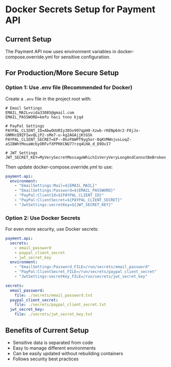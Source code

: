 # Docker Secrets Setup for Payment API

## Current Setup
The Payment API now uses environment variables in docker-compose.override.yml for sensitive configuration.

## For Production/More Secure Setup

### Option 1: Use .env file (Recommended for Docker)
Create a `.env` file in the project root with:

```env
# Email Settings
EMAIL_MAIL=vida33085@gmail.com
EMAIL_PASSWORD=kmfu haci tnno kjqd

# PayPal Settings
PAYPAL_CLIENT_ID=AbwOUURIy30Sv997qpH0-Xzwb-rKENp64r2-F8jJx-GNMHcQ9ZFIwvQLjP2-sMe7-u-kg2AGAjjKtGSk
PAYPAL_CLIENT_SECRET=EP--0kzPAWPT9yg5or-0qKVMWnjusLoqZ-aSIBWhtMouaWcbyORFvfXPPKKCNU77rzq4LHA_d_D9OvI7

# JWT Settings
JWT_SECRET_KEY=MyVerySecretMessageWhichIsVeryVeryLongAndCannotBeBroken
```

Then update docker-compose.override.yml to use:
```yaml
payment.api:
  environment:
    - "EmailSettings:Mail=${EMAIL_MAIL}"
    - "EmailSettings:Password=${EMAIL_PASSWORD}"
    - "PayPal:ClientId=${PAYPAL_CLIENT_ID}"
    - "PayPal:ClientSecret=${PAYPAL_CLIENT_SECRET}"
    - "JwtSettings:secretKey=${JWT_SECRET_KEY}"
```

### Option 2: Use Docker Secrets
For even more security, use Docker secrets:

```yaml
payment.api:
  secrets:
    - email_password
    - paypal_client_secret
    - jwt_secret_key
  environment:
    - "EmailSettings:Password_FILE=/run/secrets/email_password"
    - "PayPal:ClientSecret_FILE=/run/secrets/paypal_client_secret"
    - "JwtSettings:secretKey_FILE=/run/secrets/jwt_secret_key"

secrets:
  email_password:
    file: ./secrets/email_password.txt
  paypal_client_secret:
    file: ./secrets/paypal_client_secret.txt
  jwt_secret_key:
    file: ./secrets/jwt_secret_key.txt
```

## Benefits of Current Setup
- Sensitive data is separated from code
- Easy to manage different environments
- Can be easily updated without rebuilding containers
- Follows security best practices
